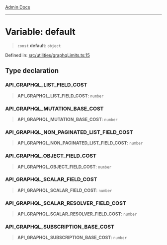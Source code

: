 [Admin Docs](/)

***

# Variable: default

> `const` **default**: `object`

Defined in: [src/utilities/graphqLimits.ts:15](https://github.com/gautam-divyanshu/talawa-api/blob/d8a8cac9e6df3a48d2412b7eda7ba90695bb5e35/src/utilities/graphqLimits.ts#L15)

## Type declaration

### API\_GRAPHQL\_LIST\_FIELD\_COST

> **API\_GRAPHQL\_LIST\_FIELD\_COST**: `number`

### API\_GRAPHQL\_MUTATION\_BASE\_COST

> **API\_GRAPHQL\_MUTATION\_BASE\_COST**: `number`

### API\_GRAPHQL\_NON\_PAGINATED\_LIST\_FIELD\_COST

> **API\_GRAPHQL\_NON\_PAGINATED\_LIST\_FIELD\_COST**: `number`

### API\_GRAPHQL\_OBJECT\_FIELD\_COST

> **API\_GRAPHQL\_OBJECT\_FIELD\_COST**: `number`

### API\_GRAPHQL\_SCALAR\_FIELD\_COST

> **API\_GRAPHQL\_SCALAR\_FIELD\_COST**: `number`

### API\_GRAPHQL\_SCALAR\_RESOLVER\_FIELD\_COST

> **API\_GRAPHQL\_SCALAR\_RESOLVER\_FIELD\_COST**: `number`

### API\_GRAPHQL\_SUBSCRIPTION\_BASE\_COST

> **API\_GRAPHQL\_SUBSCRIPTION\_BASE\_COST**: `number`

